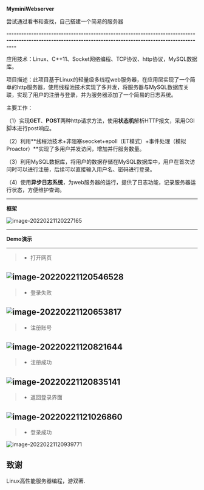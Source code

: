 **MyminiWebserver**

尝试通过看书和查找，自己搭建一个简易的服务器

**------------------------------------------------------------------------------------------------------------------------------------------------------------**


应用技术：Linux、C++11、Socket网络编程、TCP协议、http协议，MySQL数据库。

项目描述：此项目基于Linux的轻量级多线程web服务器，在应用层实现了一个简单的http服务器，使用线程池技术实现了多并发，将服务器与MySQL数据库关联，实现了用户的注册与登录，并为服务器添加了一个简易的日志系统。

主要工作：

（1）实现**GET**、**POST**两种http请求方法，使用**状态机**解析HTTP报文，采用CGI脚本进行post响应。

（2）利用**线程池技术+非阻塞seocket+epoll（ET模式）+事件处理（模拟Proactor）**实现了多用户并发访问，增加并行服务数量。

（3）利用MySQL数据库，将用户的数据存储在MySQL数据库中，用户在首次访问时可以进行注册，后续可以直接输入用户名、密码进行登录。

（4）使用**异步日志系统**，为web服务器的运行，提供了日志功能，记录服务器运行状态，方便维护查询。


------------

**框架**



![image-20220221120227165](https://user-images.githubusercontent.com/69040952/154888565-b7b9f5a3-a43d-4256-b161-118740ef93da.png)

------------
**Demo演示**

------------
> * 打开网页
> 
![image-20220221120546528](https://user-images.githubusercontent.com/69040952/154888804-05efd7e2-73bd-45ed-a9b1-38872ffb3782.png)
------------
> * 登录失败
> 
![image-20220221120653817](https://user-images.githubusercontent.com/69040952/154888648-b9efd319-025c-4f62-addf-17ad2f57f1ae.png)
------------
> * 注册账号
> 
![image-20220221120821644](https://user-images.githubusercontent.com/69040952/154888665-a330289d-4ff0-4838-afe7-12ba52552a22.png)
------------
> * 注册成功
> 
![image-20220221120835141](https://user-images.githubusercontent.com/69040952/154888680-f154ea75-9fd4-404c-a9bf-40673ba0073d.png)
------------
> * 返回登录界面
> 
![image-20220221121026860](https://user-images.githubusercontent.com/69040952/154888698-64ebad88-267b-4822-87c5-f49becf0d585.png)
------------
> * 登录成功
> 
![image-20220221120939771](https://user-images.githubusercontent.com/69040952/154888712-2d762826-fb43-4f63-8987-18c26be85194.png)


致谢
------------
Linux高性能服务器编程，游双著.
